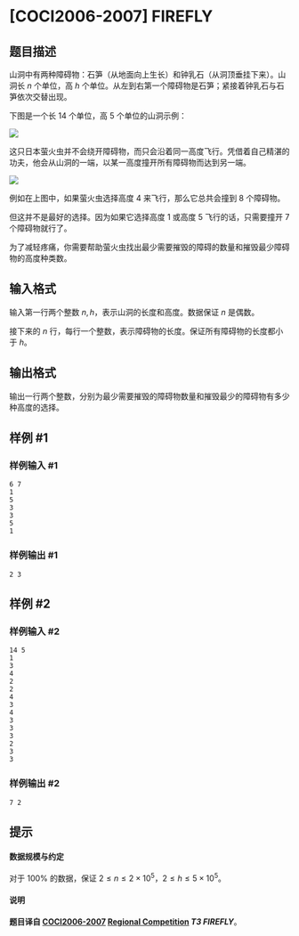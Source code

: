 # [COCI2006-2007] FIREFLY

## 题目描述

山洞中有两种障碍物：石笋（从地面向上生长）和钟乳石（从洞顶垂挂下来）。山洞长 $n$ 个单位，高 $h$ 个单位。从左到右第一个障碍物是石笋；紧接着钟乳石与石笋依次交替出现。

下图是一个长 $14$ 个单位，高 $5$ 个单位的山洞示例：

![](https://cdn.luogu.com.cn/upload/image_hosting/bcb6bifp.png)

这只日本萤火虫并不会绕开障碍物，而只会沿着同一高度飞行。凭借着自己精湛的功夫，他会从山洞的一端，以某一高度撞开所有障碍物而达到另一端。

![](https://cdn.luogu.com.cn/upload/image_hosting/3t9jf6ny.png)

例如在上图中，如果萤火虫选择高度 $4$ 来飞行，那么它总共会撞到 $8$ 个障碍物。

但这并不是最好的选择。因为如果它选择高度 $1$ 或高度 $5$ 飞行的话，只需要撞开 $7$ 个障碍物就行了。

为了减轻疼痛，你需要帮助萤火虫找出最少需要摧毁的障碍的数量和摧毁最少障碍物的高度种类数。

## 输入格式

输入第一行两个整数 $n,h$，表示山洞的长度和高度。数据保证 $n$ 是偶数。

接下来的 $n$ 行，每行一个整数，表示障碍物的长度。保证所有障碍物的长度都小于 $h$。

## 输出格式

输出一行两个整数，分别为最少需要摧毁的障碍物数量和摧毁最少的障碍物有多少种高度的选择。

## 样例 #1

### 样例输入 #1
```
6 7
1
5
3
3
5
1
```

### 样例输出 #1

```
2 3
```

## 样例 #2

### 样例输入 #2
```
14 5
1
3
4
2
2
4
3
4
3
3
3
2
3
3
```

### 样例输出 #2

```
7 2
```

## 提示

#### 数据规模与约定

对于 $100\%$ 的数据，保证 $2\le n\le 2\times 10^5$，$2\le h\le 5\times 10^5$。

#### 说明

**题目译自 [COCI2006-2007](https://hsin.hr/coci/archive/2006_2007/) [Regional Competition](https://hsin.hr/coci/archive/2006_2007/regional_tasks.pdf) *T3 FIREFLY***。

